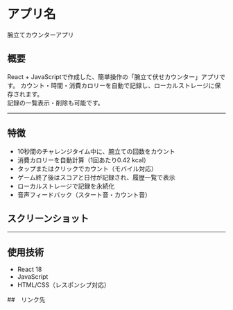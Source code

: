 # アプリ名
腕立てカウンターアプリ

## 概要
React + JavaScriptで作成した、簡単操作の「腕立て伏せカウンター」アプリです。
カウント・時間・消費カロリーを自動で記録し、ローカルストレージに保存されます。  
記録の一覧表示・削除も可能です。

---

## 特徴
- 10秒間のチャレンジタイム中に、腕立ての回数をカウント
- 消費カロリーを自動計算（1回あたり0.42 kcal）
- タップまたはクリックでカウント（モバイル対応）
- ゲーム終了後はスコアと日付が記録され、履歴一覧で表示
- ローカルストレージで記録を永続化
- 音声フィードバック（スタート音・カウント音）

## スクリーンショット


---

## 使用技術
- React 18
- JavaScript
- HTML/CSS（レスポンシブ対応）

##　リンク先
